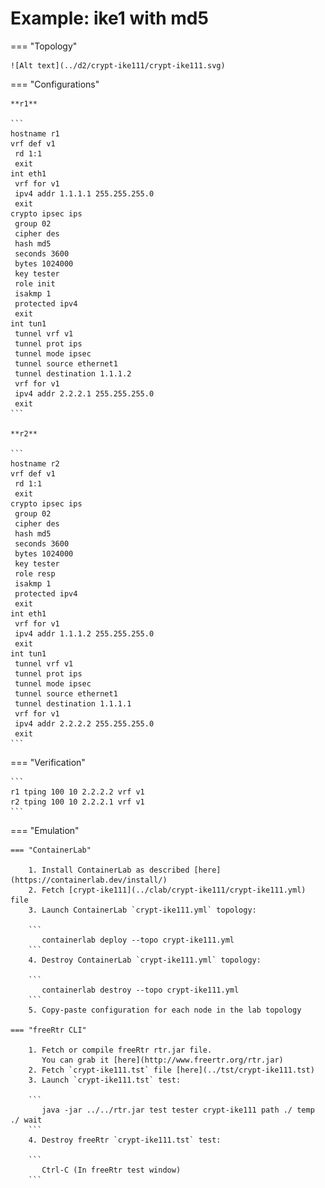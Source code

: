 # Example: ike1 with md5

=== "Topology"

    ![Alt text](../d2/crypt-ike111/crypt-ike111.svg)

=== "Configurations"

    **r1**

    ```
    hostname r1
    vrf def v1
     rd 1:1
     exit
    int eth1
     vrf for v1
     ipv4 addr 1.1.1.1 255.255.255.0
     exit
    crypto ipsec ips
     group 02
     cipher des
     hash md5
     seconds 3600
     bytes 1024000
     key tester
     role init
     isakmp 1
     protected ipv4
     exit
    int tun1
     tunnel vrf v1
     tunnel prot ips
     tunnel mode ipsec
     tunnel source ethernet1
     tunnel destination 1.1.1.2
     vrf for v1
     ipv4 addr 2.2.2.1 255.255.255.0
     exit
    ```

    **r2**

    ```
    hostname r2
    vrf def v1
     rd 1:1
     exit
    crypto ipsec ips
     group 02
     cipher des
     hash md5
     seconds 3600
     bytes 1024000
     key tester
     role resp
     isakmp 1
     protected ipv4
     exit
    int eth1
     vrf for v1
     ipv4 addr 1.1.1.2 255.255.255.0
     exit
    int tun1
     tunnel vrf v1
     tunnel prot ips
     tunnel mode ipsec
     tunnel source ethernet1
     tunnel destination 1.1.1.1
     vrf for v1
     ipv4 addr 2.2.2.2 255.255.255.0
     exit
    ```

=== "Verification"

    ```
    r1 tping 100 10 2.2.2.2 vrf v1
    r2 tping 100 10 2.2.2.1 vrf v1
    ```

=== "Emulation"

    === "ContainerLab"

        1. Install ContainerLab as described [here](https://containerlab.dev/install/)  
        2. Fetch [crypt-ike111](../clab/crypt-ike111/crypt-ike111.yml) file  
        3. Launch ContainerLab `crypt-ike111.yml` topology:  

        ```
           containerlab deploy --topo crypt-ike111.yml  
        ```
        4. Destroy ContainerLab `crypt-ike111.yml` topology:  

        ```
           containerlab destroy --topo crypt-ike111.yml  
        ```
        5. Copy-paste configuration for each node in the lab topology

    === "freeRtr CLI"

        1. Fetch or compile freeRtr rtr.jar file.  
           You can grab it [here](http://www.freertr.org/rtr.jar)  
        2. Fetch `crypt-ike111.tst` file [here](../tst/crypt-ike111.tst)  
        3. Launch `crypt-ike111.tst` test:  

        ```
           java -jar ../../rtr.jar test tester crypt-ike111 path ./ temp ./ wait
        ```
        4. Destroy freeRtr `crypt-ike111.tst` test:  

        ```
           Ctrl-C (In freeRtr test window)
        ```

